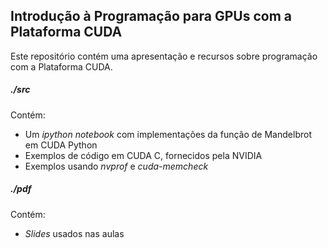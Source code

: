 ## Introdução à Programação para GPUs com a Plataforma CUDA

Este repositório contém uma apresentação e recursos sobre programação com a
Plataforma CUDA.

##### ./src

Contém:

- Um *ipython notebook* com implementações da função de Mandelbrot em CUDA Python
- Exemplos de código em CUDA C, fornecidos pela NVIDIA
- Exemplos usando *nvprof* e *cuda-memcheck*

##### ./pdf

Contém:

- *Slides* usados nas aulas
